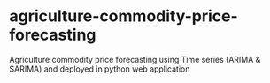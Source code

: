 # agriculture-commodity-price-forecasting
Agriculture commodity price forecasting using Time series (ARIMA &amp; SARIMA) and deployed in python web application 
